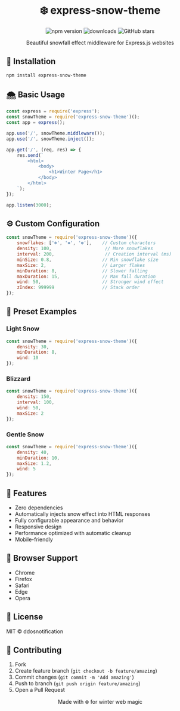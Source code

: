 <div align="center">

# ❄️ express-snow-theme

![npm version](https://img.shields.io/npm/v/express-snow-theme)
![downloads](https://img.shields.io/npm/dm/express-snow-theme)
![GitHub stars](https://img.shields.io/github/stars/ddosnotification/express-snow-theme)

Beautiful snowfall effect middleware for Express.js websites
</div>

## 🚀 Installation
```bash
npm install express-snow-theme
```

## 🌨️ Basic Usage
```javascript
const express = require('express');
const snowTheme = require('express-snow-theme')();
const app = express();

app.use('/', snowTheme.middleware());
app.use('/', snowTheme.inject());

app.get('/', (req, res) => {
    res.send(`
        <html>
            <body>
                <h1>Winter Page</h1>
            </body>
        </html>
    `);
});

app.listen(3000);
```

## ⚙️ Custom Configuration
```javascript
const snowTheme = require('express-snow-theme')({
    snowflakes: ['❄', '❅', '❆'],    // Custom characters
    density: 100,                    // More snowflakes
    interval: 200,                   // Creation interval (ms)
    minSize: 0.8,                   // Min snowflake size
    maxSize: 2,                     // Larger flakes
    minDuration: 8,                 // Slower falling
    maxDuration: 15,                // Max fall duration
    wind: 50,                       // Stronger wind effect
    zIndex: 999999                  // Stack order
});
```

## 🎨 Preset Examples

### Light Snow
```javascript
const snowTheme = require('express-snow-theme')({
    density: 30,
    minDuration: 8,
    wind: 10
});
```

### Blizzard
```javascript
const snowTheme = require('express-snow-theme')({
    density: 150,
    interval: 100,
    wind: 50,
    maxSize: 2
});
```

### Gentle Snow
```javascript
const snowTheme = require('express-snow-theme')({
    density: 40,
    minDuration: 10,
    maxSize: 1.2,
    wind: 5
});
```

## 🎄 Features
- Zero dependencies
- Automatically injects snow effect into HTML responses
- Fully configurable appearance and behavior
- Responsive design
- Performance optimized with automatic cleanup
- Mobile-friendly

## 🔧 Browser Support
- Chrome
- Firefox
- Safari
- Edge
- Opera

## 📝 License
MIT © ddosnotification

## 🤝 Contributing
1. Fork
2. Create feature branch (`git checkout -b feature/amazing`)
3. Commit changes (`git commit -m 'Add amazing'`)
4. Push to branch (`git push origin feature/amazing`)
5. Open a Pull Request

<div align="center">
Made with ❄️ for winter web magic
</div>